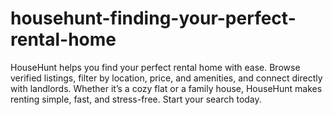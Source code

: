 # househunt-finding-your-perfect-rental-home
HouseHunt helps you find your perfect rental home with ease. Browse verified listings, filter by location, price, and amenities, and connect directly with landlords. Whether it’s a cozy flat or a family house, HouseHunt makes renting simple, fast, and stress-free. Start your search today.
